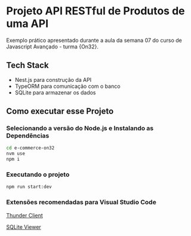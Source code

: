 # Projeto API RESTful de Produtos de uma API

Exemplo prático apresentado durante a aula da semana 07 do curso de Javascript Avançado - turma {On32}.

## Tech Stack

- Nest.js para construção da API
- TypeORM para comunicação com o banco
- SQLite para armazenar os dados


## Como executar esse Projeto

### Selecionando a versão do Node.js e Instalando as Dependências

```bash
cd e-commerce-on32
nvm use
npm i
```

### Executando o projeto

```bash
npm run start:dev
```

### Extensões recomendadas para Visual Studio Code

[Thunder Client](https://marketplace.visualstudio.com/items?itemName=rangav.vscode-thunder-client)

[SQLite Viewer](https://marketplace.visualstudio.com/items?itemName=qwtel.sqlite-viewer)
